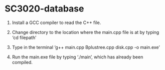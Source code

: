 # SC3020-database
1. Install a GCC compiler to read the C++ file.

2. Change directory to the location where the main.cpp file is at by typing ‘cd filepath’

3. Type in the terminal ‘g++ main.cpp Bplustree.cpp disk.cpp -o main.exe’

4. Run the main.exe file by typing ‘./main’, which has already been compiled.
